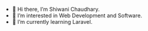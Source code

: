- 👋 Hi there, I’m Shiwani Chaudhary.
- 👀 I’m interested in Web Development and Software.
- 🌱 I’m currently learning Laravel.

<!---
shiwanichaudhary945/shiwanichaudhary945 is a ✨ special ✨ repository because its `README.md` (this file) appears on your GitHub profile.
You can click the Preview link to take a look at your changes.
--->
